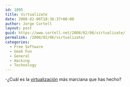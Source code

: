 ```yaml
---
id: 1095
title: Virtualí­zate
date: 2008-02-06T10:36:37+00:00
author: Jorge Cortell
layout: post
guid: https://www.cortell.net/2008/02/06/virtualizate/
permalink: /2008/02/06/virtualizate/
categories:
  - Free Software
  - Geek Fun
  - General
  - Hacking
  - Technology
---
```

-¿Cuál es la <a title="VirtualBox" target="_blank" href="https://www.virtualbox.org/wiki/Downloads">virtualización</a> más marciana que has hecho?